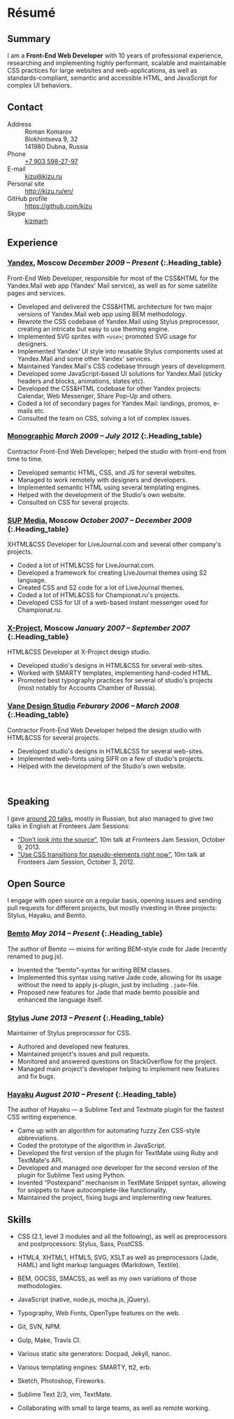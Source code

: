 # Résumé

## Summary

I am a **Front-End Web Developer** with 10 years of professional experience, researching and implementing highly performant, scalable and maintainable CSS practices for large websites and web-applications, as well as standards-compliant, semantic and accessible HTML, and JavaScript for complex UI behaviors.


## Contact

<dl class="lnum">
    <dt>Address</dt>
    <dd>
        Roman Komarov<br/>
        Blokhintseva 9, 32<br/>
        141980 Dubna, Russia
    </dd>
    <dt>Phone</dt>
    <dd>
        <a class="Link" href="tel:+79035982797">+7 903 598-27-97</a>
    </dd>
    <dt>E-mail</dt>
    <dd>
        <a class="Link" href="mailto:kizu@kizu.ru">kizu@kizu.ru</a>
    </dd>
    <dt>Personal site</dt>
    <dd>
        <a class="Link" href="http://kizu.ru/en/">http://kizu.ru/en/</a>
    </dd>
    <dt>GitHub profile</dt>
    <dd>
        <a class="Link" href="gh:kizu">https://github.com/kizu</a>
    </dd>
    <dt>Skype</dt>
    <dd>
        <a class="Link" href="skype:kizmarh">kizmarh</a>
    </dd>
</dl>

## Experience

### [Yandex](https://yandex.com/company/), Moscow    _December 2009 – Present_ {:.Heading_table}

Front-End Web Developer, responsible for most of the CSS&HTML for the Yandex.Mail web app (Yandex' Mail service), as well as for some satellite pages and services.

- Developed and delivered the CSS&HTML architecture for two major versions of Yandex.Mail web app using BEM methodology.
- Rewrote the CSS codebase of Yandex.Mail using Stylus preprocessor, creating an intricate but easy to use theming engine.
- Implemented SVG sprites with `<use>`; promoted SVG usage for designers.
- Implemented Yandex' UI style into reusable Stylus components used at Yandex.Mail and some other Yandex' services.
- Maintained Yandex.Mail's CSS codebase through years of development.
- Developed some JavaScript-based UI solutions for Yandex.Mail (sticky headers and blocks, animations, states etc).
- Developed the CSS&HTML codebase for other Yandex projects: Calendar, Web Messenger, Share Pop-Up and others.
- Coded a lot of secondary pages for Yandex.Mail: landings, promos, e-mails etc.
- Consulted the team on CSS, solving a lot of complex issues.


### [Monographic](http://monographic.ru)    _March 2009 – July 2012_ {:.Heading_table}

Contractor Front-End Web Developer; helped the studio with front-end from time to time.

- Developed semantic HTML, CSS, and JS for several websites.
- Managed to work remotely with designers and developers.
- Implemented semantic HTML using several templating engines.
- Helped with the development of the Studio's own website.
- Consulted on CSS for several projects.

### [SUP Media](https://en.wikipedia.org/wiki/SUP_Media), Moscow    _October 2007 – December 2009_ {:.Heading_table}

XHTML&CSS Developer for LiveJournal.com and several other company's projects.

- Coded a lot of HTML&CSS for LiveJournal.com.
- Developed a framework for creating LiveJournal themes using S2 language.
- Created CSS and S2 code for a lot of LiveJournal themes.
- Coded a lot of HTML&CSS for Championat.ru's projects.
- Developed CSS for UI of a web-based instant messenger used for Championat.ru.


### [X-Project](http://www.xproject.ru), Moscow    _January 2007 – September 2007_ {:.Heading_table}

HTML&CSS Developer at X-Project design studio.

- Developed studio's designs in HTML&CSS for several web-sites.
- Worked with SMARTY templates, implementing hand-coded HTML.
- Promoted best typography practices for several of studio's projects (most notably for Accounts Chamber of Russia).


### [Vane Design Studio](http://vane.ru)    _Feburary 2006 – March 2008_ {:.Heading_table}

Contractor Front-End Web Developer helped the design studio with HTML&CSS for several projects.

- Developed studio's designs in HTML&CSS for several web-sites.
- Implemented web-fonts using SIFR on a few of studio's projects.
- Helped with the development of the Studio's own website.

<br class="only-print" />

## Speaking

I gave [around 20 talks](http://kizu.ru/talks/), mostly in Russian, but also managed to give two talks in English at Fronteers Jam Sessions:

- [“Don’t look into the source”](https://vimeo.com/album/2588576/video/77929464), 10m talk at Fronteers Jam Session, October 9, 2013.
- [“Use CSS transitions for pseudo-elements right now”](http://fronteers.nl/congres/2012/jam-session/use-css-transitions-for-pseudo-elements-right-now-roman-komarov), 10m talk at Fronteers Jam Session, October 3, 2012.


## Open Source

I engage with open source on a regular basis, opening issues and sending pull requests for different projects, but mostly investing in three projects: Stylus, Hayaku, and Bemto.


### [Bemto](https://github.com/kizu/bemto)    _May 2014 – Present_ {:.Heading_table}

The author of Bemto — mixins for writing BEM-style code for Jade (recently renamed to pug.js).

- Invented the “bemto”-syntax for writing BEM classes.
- Implemented this syntax using native Jade code, allowing for its usage without the need to apply js-plugin, just by including `.jade`-file.
- Proposed new features for Jade that made bemto possible and enhanced the language itself.


### [Stylus](https://github.com/stylus/stylus/)    _June 2013 – Present_ {:.Heading_table}

Maintainer of Stylus preprocessor for CSS.

- Authored and developed new features.
- Maintained project's issues and pull requests.
- Monitored and answered questions on StackOverflow for the project.
- Managed main project's developer helping to implement new features and fix bugs.

### [Hayaku](https://github.com/hayaku/hayaku)    _August 2010 – Present_ {:.Heading_table}

The author of Hayaku — a Sublime Text and Textmate plugin for the fastest CSS writing experience.

- Came up with an algorithm for automating fuzzy Zen CSS-style abbreviations.
- Coded the prototype of the algorithm in JavaScript.
- Developed the first version of the plugin for TextMate using Ruby and TextMate's API.
- Developed and managed one developer for the second version of the plugin for Sublime Text using Python.
- Invented “Postexpand” mechanism in TextMate Snippet syntax, allowing for snippets to have autocomplete-like functionality.
- Maintained the project, fixing bugs and implementing new features.


## Skills

- CSS (2.1, level 3 modules and all the following), as well as preprocessors and postprocessors: Stylus, Sass, PostCSS.
- HTML4, XHTML1, HTML5, SVG, XSLT as well as preprocessors (Jade, HAML) and light markup languages (Markdown, Textile).
- BEM, OOCSS, SMACSS, as well as my own variations of those methodologies.
- JavaScript (native, node.js, mocha.js, jQuery).
- Typography, Web Fonts, OpenType features on the web.
- Git, SVN, NPM.
- Gulp, Make, Travis CI.

- Various static site generators: Docpad, Jekyll, nanoc.
- Various templating engines: SMARTY, tt2, erb.
- Sketch, Photoshop, Fireworks.
- Sublime Text 2/3, vim, TextMate.
- Collaborating with small to large teams, as well as remote working.

